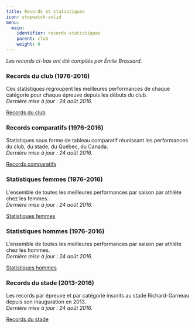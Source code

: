 ```yaml
---
title: Records et statistiques
icon: stopwatch-solid
menu:
  main:
    identifier: records-statistiques
    parent: club
    weight: 0
---
```


_Les records ci-bas ont été compilés par Émile Brassard._

### Records du club (1976-2016)

Ces statistiques regroupent les meilleures performances de chaque catégorie pour chaque épreuve depuis les débuts du club.  
_Dernière mise à jour : 24 août 2016._

[Records du club](https://assets.corsaire-chaparral.org/records/Records-Club.pdf)

### Records comparatifs (1976-2016)

Statistiques sous forme de tableau comparatif réunissant les performances du club, du stade, du Québec, du Canada.  
_Dernière mise à jour : 24 août 2016._

[Records comparatifs](https://assets.corsaire-chaparral.org/records/Ensemble-Records.pdf)

### Statistiques femmes (1976-2016)

L'ensemble de toutes les meilleures performances par saison par athlète chez les femmes.  
_Dernière mise à jour : 24 août 2016._

[Statistiques femmes](https://assets.corsaire-chaparral.org/records/Statistiques-Club-Femmes.pdf)

### Statistiques hommes (1976-2016)

L'ensemble de toutes les meilleures performances par saison par athlète chez les hommes.  
_Dernière mise à jour : 24 août 2016._

[Statistiques hommes](https://assets.corsaire-chaparral.org/records/Statistiques-Club-Hommes.pdf)

### Records du stade (2013-2016)

Les records par épreuve et par catégorie inscrits au stade Richard-Garneau depuis son inauguration en 2013.  
_Dernière mise à jour : 24 août 2016._

[Records du stade](https://assets.corsaire-chaparral.org/records/Records_piste.pdf)
